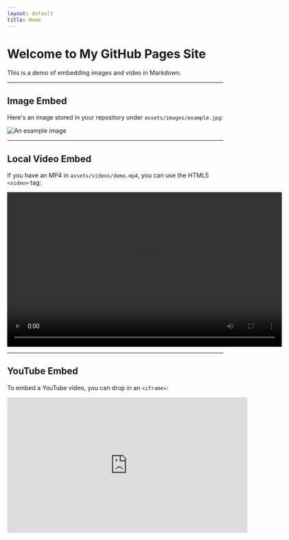 ```yaml
---
layout: default
title: Home
---
```


# Welcome to My GitHub Pages Site

This is a demo of embedding images and video in Markdown.

---

## Image Embed

Here's an image stored in your repository under `assets/images/example.jpg`:

![An example image](/assets/images/example.jpg)

---

## Local Video Embed

If you have an MP4 in `assets/videos/demo.mp4`, you can use the HTML5 `<video>` tag:

<video controls width="640" height="360">
  <source src="/assets/videos/demo.mp4" type="video/mp4">
  <!-- Fallback text: -->
  Your browser doesn’t support HTML5 video.
</video>

---

## YouTube Embed

To embed a YouTube video, you can drop in an `<iframe>`:

<iframe width="560" height="315"
  src="https://www.youtube.com/embed/VIDEO_ID"
  frameborder="0"
  allow="accelerometer; autoplay; clipboard-write; encrypted-media; gyroscope; picture-in-picture"
  allowfullscreen>
</iframe>
